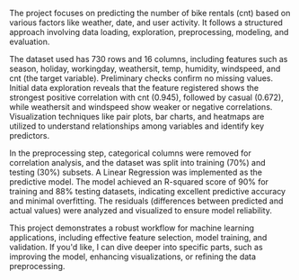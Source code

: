 The project focuses on predicting the number of bike rentals (cnt) based on various factors like weather, date, and user activity. It follows a structured approach involving data loading, exploration, preprocessing, modeling, and evaluation.

The dataset used has 730 rows and 16 columns, including features such as season, holiday, workingday, weathersit, temp, humidity, windspeed, and cnt (the target variable). Preliminary checks confirm no missing values. Initial data exploration reveals that the feature registered shows the strongest positive correlation with cnt (0.945), followed by casual (0.672), while weathersit and windspeed show weaker or negative correlations. Visualization techniques like pair plots, bar charts, and heatmaps are utilized to understand relationships among variables and identify key predictors.

In the preprocessing step, categorical columns were removed for correlation analysis, and the dataset was split into training (70%) and testing (30%) subsets. A Linear Regression was implemented as the predictive model. The model achieved an R-squared score of 90% for  training and 88%  testing datasets, indicating excellent predictive accuracy and minimal overfitting. The residuals (differences between predicted and actual values) were analyzed and visualized to ensure model reliability.

This project demonstrates a robust workflow for machine learning applications, including effective feature selection, model training, and validation. If you'd like, I can dive deeper into specific parts, such as improving the model, enhancing visualizations, or refining the data preprocessing.
